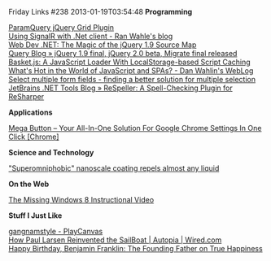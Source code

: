 Friday Links #238
2013-01-19T03:54:48
**Programming**

[ParamQuery jQuery Grid Plugin](http://paramquery.com/)   
[Using SignalR with .Net client - Ran Wahle's blog](http://blogs.microsoft.co.il/blogs/ranw/archive/2012/12/29/using-signalr-with-net-client.aspx)   
[Web Dev .NET: The Magic of the jQuery 1.9 Source Map](http://www.elijahmanor.com/2013/01/the-magic-of-jquery-source-map.html)   
[Query Blog » jQuery 1.9 final, jQuery 2.0 beta, Migrate final released](http://blog.jquery.com/2013/01/15/jquery-1-9-final-jquery-2-0-beta-migrate-final-released/)   
[Basket.js: A JavaScript Loader With LocalStorage-based Script Caching](http://badassjs.com/post/40850339601/basket-js-a-javascript-loader-with-localstorage-based)   
[What's Hot in the World of JavaScript and SPAs? - Dan Wahlin's WebLog](http://weblogs.asp.net/dwahlin/archive/2013/01/13/what-s-hot-in-the-world-of-javascript-and-spas.aspx)   
[Select multiple form fields - finding a better solution for multiple selection](http://www.ryancramer.com/journal/entries/select_multiple/)   
[JetBrains .NET Tools Blog » ReSpeller: A Spell-Checking Plugin for ReSharper](http://blogs.jetbrains.com/dotnet/2013/01/respeller-a-spell-checking-plugin-for-resharper/)

**Applications**

[Mega Button – Your All-In-One Solution For Google Chrome Settings In One Click [Chrome]](http://www.makeuseof.com/tag/mega-button-your-all-in-one-solution-for-google-chrome-settings-in-one-click-chrome/)

**Science and Technology**

["Superomniphobic" nanoscale coating repels almost any liquid](http://www.gizmag.com/superomniphobic-liquid-repelling-coating/25836/)

**On the Web**

[The Missing Windows 8 Instructional Video](http://www.hanselman.com/blog/TheMissingWindows8InstructionalVideo.aspx)

**Stuff I Just Like**

[gangnamstyle - PlayCanvas](http://apps.playcanvas.com/will/doom3/gangnamstyle)   
[How Paul Larsen Reinvented the SailBoat | Autopia | Wired.com](http://www.wired.com/autopia/2013/01/ff-paul-larsen-sailrocket/all/)   
[Happy Birthday, Benjamin Franklin: The Founding Father on True Happiness](http://www.brainpickings.org/index.php/2013/01/17/benjamin-franklin-on-true-happiness/)
